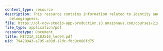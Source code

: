 ```yaml
---
content_type: resource
description: This resource contains information related to identity and categorical
  belongingness.
file: https://ol-ocw-studio-app-production.s3.amazonaws.com/courses/21a-218j-identity-and-difference-spring-2010/79428943e795a09d17dcfdc9c068fd75_MIT21A_218JS10_lec04.pdf
file_type: application/pdf
resourcetype: Document
title: MIT21A_218JS10_lec04.pdf
uid: 79428943-e795-a09d-17dc-fdc9c068fd75
---
```

